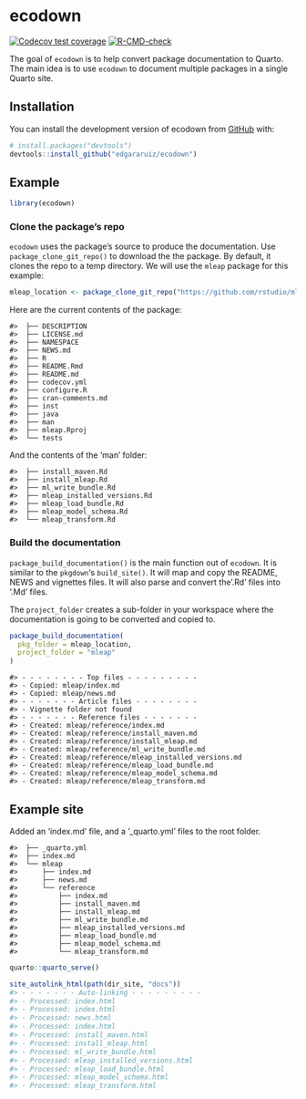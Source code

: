 
<!-- README.md is generated from README.Rmd. Please edit that file -->

# ecodown

<!-- badges: start -->

[![Codecov test
coverage](https://codecov.io/gh/edgararuiz/ecodown/branch/main/graph/badge.svg)](https://app.codecov.io/gh/edgararuiz/ecodown?branch=main)
[![R-CMD-check](https://github.com/edgararuiz/ecodown/workflows/R-CMD-check/badge.svg)](https://github.com/edgararuiz/ecodown/actions)
<!-- badges: end -->

The goal of `ecodown` is to help convert package documentation to
Quarto. The main idea is to use `ecodown` to document multiple packages
in a single Quarto site.

## Installation

You can install the development version of ecodown from
[GitHub](https://github.com/) with:

``` r
# install.packages("devtools")
devtools::install_github("edgararuiz/ecodown")
```

## Example

``` r
library(ecodown)
```

### Clone the package’s repo

`ecodown` uses the package’s source to produce the documentation. Use
`package_clone_git_repo()` to download the the package. By default, it
clones the repo to a temp directory. We will use the `mleap` package for
this example:

``` r
mleap_location <- package_clone_git_repo("https://github.com/rstudio/mleap")
```

Here are the current contents of the package:

    #>  ├── DESCRIPTION
    #>  ├── LICENSE.md
    #>  ├── NAMESPACE
    #>  ├── NEWS.md
    #>  ├── R
    #>  ├── README.Rmd
    #>  ├── README.md
    #>  ├── codecov.yml
    #>  ├── configure.R
    #>  ├── cran-comments.md
    #>  ├── inst
    #>  ├── java
    #>  ├── man
    #>  ├── mleap.Rproj
    #>  └── tests

And the contents of the ‘man’ folder:

    #>  ├── install_maven.Rd
    #>  ├── install_mleap.Rd
    #>  ├── ml_write_bundle.Rd
    #>  ├── mleap_installed_versions.Rd
    #>  ├── mleap_load_bundle.Rd
    #>  ├── mleap_model_schema.Rd
    #>  └── mleap_transform.Rd

### Build the documentation

`package_build_documentation()` is the main function out of `ecodown`.
It is similar to the `pkgdown`‘s `build_site()`. It will map and copy
the README, NEWS and vignettes files. It will also parse and convert
the’.Rd’ files into ‘.Md’ files.

The `project_folder` creates a sub-folder in your workspace where the
documentation is going to be converted and copied to.

``` r
package_build_documentation(
  pkg_folder = mleap_location,
  project_folder = "mleap"
)
```

    #> - - - - - - - - Top files - - - - - - - - -
    #> - Copied: mleap/index.md
    #> - Copied: mleap/news.md
    #> - - - - - - - Article files - - - - - - - -
    #> - Vignette folder not found
    #> - - - - - - - Reference files - - - - - - -
    #> - Created: mleap/reference/index.md
    #> - Created: mleap/reference/install_maven.md
    #> - Created: mleap/reference/install_mleap.md
    #> - Created: mleap/reference/ml_write_bundle.md
    #> - Created: mleap/reference/mleap_installed_versions.md
    #> - Created: mleap/reference/mleap_load_bundle.md
    #> - Created: mleap/reference/mleap_model_schema.md
    #> - Created: mleap/reference/mleap_transform.md

## Example site

Added an ‘index.md’ file, and a ’\_quarto.yml’ files to the root folder.

    #>  ├── _quarto.yml
    #>  ├── index.md
    #>  └── mleap
    #>      ├── index.md
    #>      ├── news.md
    #>      └── reference
    #>          ├── index.md
    #>          ├── install_maven.md
    #>          ├── install_mleap.md
    #>          ├── ml_write_bundle.md
    #>          ├── mleap_installed_versions.md
    #>          ├── mleap_load_bundle.md
    #>          ├── mleap_model_schema.md
    #>          └── mleap_transform.md

``` r
quarto::quarto_serve()
```

``` r
site_autolink_html(path(dir_site, "docs"))
#> - - - - - - - Auto-linking - - - - - - - - -
#> - Processed: index.html
#> - Processed: index.html
#> - Processed: news.html
#> - Processed: index.html
#> - Processed: install_maven.html
#> - Processed: install_mleap.html
#> - Processed: ml_write_bundle.html
#> - Processed: mleap_installed_versions.html
#> - Processed: mleap_load_bundle.html
#> - Processed: mleap_model_schema.html
#> - Processed: mleap_transform.html
```
